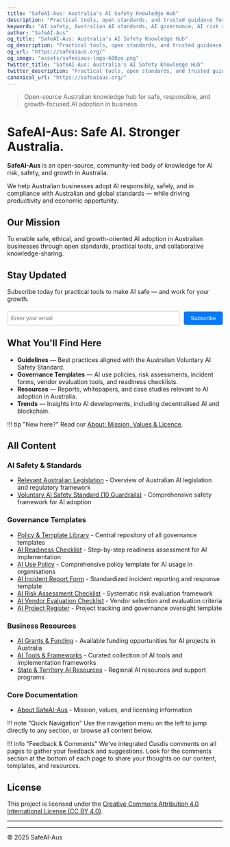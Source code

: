 ```yaml
---
title: "SafeAI-Aus: Australia's AI Safety Knowledge Hub"
description: "Practical tools, open standards, and trusted guidance for Australian businesses to adopt AI safely and responsibly. Free AI governance templates, risk assessments, and compliance checklists."
keywords: "AI safety, Australian AI standards, AI governance, AI risk assessment, AI compliance, AI safety templates, Australian business AI, AI safety Australia, AI governance templates, AI risk management"
author: "SafeAI-Aus"
og_title: "SafeAI-Aus: Australia's AI Safety Knowledge Hub"
og_description: "Practical tools, open standards, and trusted guidance for Australian businesses to adopt AI safely"
og_url: "https://safeaiaus.org/"
og_image: "assets/safeaiaus-logo-600px.png"
twitter_title: "SafeAI-Aus: Australia's AI Safety Knowledge Hub"
twitter_description: "Practical tools, open standards, and trusted guidance for Australian businesses to adopt AI safely"
canonical_url: "https://safeaiaus.org/"
---
```

> Open-source Australian knowledge hub for safe, responsible, and growth-focused AI adoption in business.

# SafeAI-Aus: Safe AI. Stronger Australia.

**SafeAI-Aus** is an open-source, community-led body of knowledge for AI risk, safety, and growth in Australia.

We help Australian businesses adopt AI responsibly, safely, and in compliance with Australian and global standards — while driving productivity and economic opportunity.

## Our Mission
To enable safe, ethical, and growth-oriented AI adoption in Australian businesses through open standards, practical tools, and collaborative knowledge-sharing.

## Stay Updated
Subscribe today for practical tools to make AI safe — and work for your growth.

<form method="post" action="https://lists.safeaiaus.org/subscription/form" class="listmonk-form" style="margin: 20px 0;">
  <div style="display: flex; gap: 10px; align-items: center; flex-wrap: wrap;">
    <input type="hidden" name="nonce" />
    <input type="email" name="email" required placeholder="Enter your email" style="flex: 1; min-width: 200px; padding: 8px; border: 1px solid #ccc; border-radius: 4px;" />
    <input type="hidden" name="l" value="48a923d4-0865-49f1-9c94-67a234cbcae3" />
    <input type="submit" value="Subscribe" style="padding: 8px 16px; background-color: #007bff; color: white; border: none; border-radius: 4px; cursor: pointer;" />
  </div>
</form>

## What You'll Find Here
- **Guidelines** — Best practices aligned with the Australian Voluntary AI Safety Standard.
- **Governance Templates** — AI use policies, risk assessments, incident forms, vendor evaluation tools, and readiness checklists.
- **Resources** — Reports, whitepapers, and case studies relevant to AI adoption in Australia.
- **Trends** — Insights into AI developments, including decentralised AI and blockchain.

!!! tip "New here?"
    Read our [About: Mission, Values & Licence](about.md).

## All Content

### AI Safety & Standards
- [Relevant Australian Legislation](safety-standards/ai-australian-legislation.md) - Overview of Australian AI legislation and regulatory framework
- [Voluntary AI Safety Standard (10 Guardrails)](safety-standards/voluntary-ai-safety-standard-10-guardrails.md) - Comprehensive safety framework for AI adoption

### Governance Templates
- [Policy & Template Library](governance-templates/policy-template-library.md) - Central repository of all governance templates
- [AI Readiness Checklist](governance-templates/ai-readiness-checklist.md) - Step-by-step readiness assessment for AI implementation
- [AI Use Policy](governance-templates/ai-use-policy.md) - Comprehensive policy template for AI usage in organisations
- [AI Incident Report Form](governance-templates/ai-incident-report-form.md) - Standardized incident reporting and response template
- [AI Risk Assessment Checklist](governance-templates/ai-risk-assessment-checklist.md) - Systematic risk evaluation framework
- [AI Vendor Evaluation Checklist](governance-templates/ai-vendor-evaluation-checklist.md) - Vendor selection and evaluation criteria
- [AI Project Register](governance-templates/ai-project-register.md) - Project tracking and governance oversight template

### Business Resources
- [AI Grants & Funding](business-resources/ai-grants-funding-australia.md) - Available funding opportunities for AI projects in Australia
- [AI Tools & Frameworks](business-resources/ai-aus-tools-frameworks.md) - Curated collection of AI tools and implementation frameworks
- [State & Territory AI Resources](business-resources/state-territory-ai-resources.md) - Regional AI resources and support programs

### Core Documentation
- [About SafeAI-Aus](about.md) - Mission, values, and licensing information

!!! note "Quick Navigation"
    Use the navigation menu on the left to jump directly to any section, or browse all content below.

!!! info "Feedback & Comments"
    We've integrated Cusdis comments on all pages to gather your feedback and suggestions. Look for the comments section at the bottom of each page to share your thoughts on our content, templates, and resources.

## License
This project is licensed under the [Creative Commons Attribution 4.0 International License (CC BY 4.0)](https://creativecommons.org/licenses/by/4.0/).

---

<!-- JSON-LD: WebSite schema for crawlers and LLMs -->
<script type="application/ld+json">
{
  "@context": "https://schema.org",
  "@type": "WebSite",
  "name": "SafeAI-Aus",
  "alternateName": "SafeAI Australia",
  "url": "https://safeaiaus.org/",
  "description": "Australian AI Safety Knowledge Hub — practical tools, open standards, and trusted guidance for responsible AI adoption.",
  "inLanguage": "en-AU",
  "publisher": {
    "@type": "Organization",
    "name": "SafeAI-Aus",
    "url": "https://safeaiaus.org",
    "logo": {
      "@type": "ImageObject",
      "url": "https://safeaiaus.org/assets/safeaiaus-logo-600px.png"
    }
  },
  "potentialAction": {
    "@type": "SearchAction",
    "target": {
      "@type": "EntryPoint",
      "urlTemplate": "https://safeaiaus.org/search/?q={search_term_string}"
    },
    "query-input": "required name=search_term_string"
  },
  "mainEntity": {
    "@type": "Organization",
    "name": "SafeAI-Aus",
    "url": "https://safeaiaus.org",
    "description": "Open-source Australian knowledge hub for safe, responsible, and growth-focused AI adoption in business.",
    "foundingDate": "2025",
    "sameAs": [
      "https://github.com/safeai-aus/safeai-aus.github.io",
      "https://twitter.com/safeai_aus",
      "https://www.linkedin.com/company/safeai-aus"
    ],
    "areaServed": {
      "@type": "Country",
      "name": "Australia"
    },
    "knowsAbout": [
      "AI Safety",
      "AI Governance", 
      "AI Risk Assessment",
      "AI Compliance",
      "Australian AI Standards",
      "AI Policy Templates"
    ]
  }
}
</script>

---
© 2025 SafeAI-Aus
